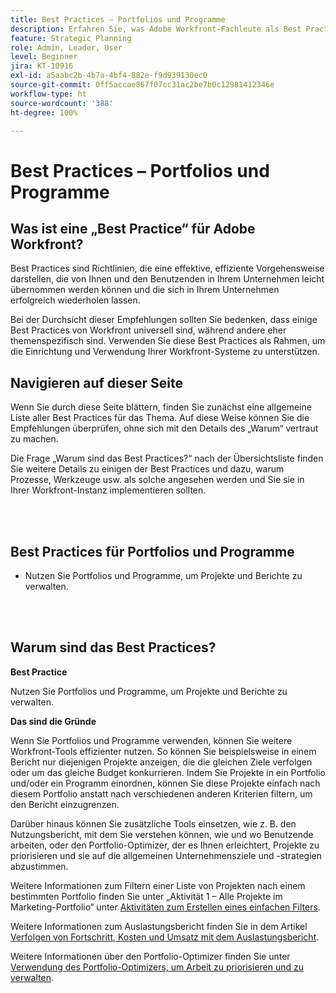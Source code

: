 ```yaml
---
title: Best Practices – Portfolios und Programme
description: Erfahren Sie, was Adobe Workfront-Fachleute als Best Practices für das Einrichten, Verwalten und Verwenden von Portfolios und Programmen empfehlen.
feature: Strategic Planning
role: Admin, Leader, User
level: Beginner
jira: KT-10916
exl-id: a5aabc2b-4b7a-4bf4-882e-f9d939130ec0
source-git-commit: 0ff5accae867f07cc31ac2be7b0c12981412346e
workflow-type: ht
source-wordcount: '388'
ht-degree: 100%

---
```


# Best Practices – Portfolios und Programme

## Was ist eine „Best Practice“ für Adobe Workfront?

Best Practices sind Richtlinien, die eine effektive, effiziente Vorgehensweise darstellen, die von Ihnen und den Benutzenden in Ihrem Unternehmen leicht übernommen werden können und die sich in Ihrem Unternehmen erfolgreich wiederholen lassen.

Bei der Durchsicht dieser Empfehlungen sollten Sie bedenken, dass einige Best Practices von Workfront universell sind, während andere eher themenspezifisch sind. Verwenden Sie diese Best Practices als Rahmen, um die Einrichtung und Verwendung Ihrer Workfront-Systeme zu unterstützen.

## Navigieren auf dieser Seite

Wenn Sie durch diese Seite blättern, finden Sie zunächst eine allgemeine Liste aller Best Practices für das Thema. Auf diese Weise können Sie die Empfehlungen überprüfen, ohne sich mit den Details des „Warum“ vertraut zu machen.

Die Frage „Warum sind das Best Practices?“ nach der Übersichtsliste finden Sie weitere Details zu einigen der Best Practices und dazu, warum Prozesse, Werkzeuge usw. als solche angesehen werden und Sie sie in Ihrer Workfront-Instanz implementieren sollten.

</br>
</br>

## Best Practices für Portfolios und Programme

* Nutzen Sie Portfolios und Programme, um Projekte und Berichte zu verwalten.

</br>
</br>

## Warum sind das Best Practices?

**Best Practice**

Nutzen Sie Portfolios und Programme, um Projekte und Berichte zu verwalten.

**Das sind die Gründe**

Wenn Sie Portfolios und Programme verwenden, können Sie weitere Workfront-Tools effizienter nutzen. So können Sie beispielsweise in einem Bericht nur diejenigen Projekte anzeigen, die die gleichen Ziele verfolgen oder um das gleiche Budget konkurrieren. Indem Sie Projekte in ein Portfolio und/oder ein Programm einordnen, können Sie diese Projekte einfach nach diesem Portfolio anstatt nach verschiedenen anderen Kriterien filtern, um den Bericht einzugrenzen.

Darüber hinaus können Sie zusätzliche Tools einsetzen, wie z. B. den Nutzungsbericht, mit dem Sie verstehen können, wie und wo Benutzende arbeiten, oder den Portfolio-Optimizer, der es Ihnen erleichtert, Projekte zu priorisieren und sie auf die allgemeinen Unternehmensziele und -strategien abzustimmen.

Weitere Informationen zum Filtern einer Liste von Projekten nach einem bestimmten Portfolio finden Sie unter „Aktivität 1 – Alle Projekte im Marketing-Portfolio“ unter [Aktivitäten zum Erstellen eines einfachen Filters](https://experienceleague.adobe.com/docs/workfront-learn/tutorials-workfront/reporting/basic-reporting/create-a-basic-filter-activity.html?lang=de).

Weitere Informationen zum Auslastungsbericht finden Sie in dem Artikel [Verfolgen von Fortschritt, Kosten und Umsatz mit dem Auslastungsbericht](https://experienceleague.adobe.com/docs/workfront/using/manage-resources/resource-utilization/view-utilization-information.html?lang=de#track-progress-cost-and-revenue-with-the-utilization-report).

Weitere Informationen über den Portfolio-Optimizer finden Sie unter [Verwendung des Portfolio-Optimizers, um Arbeit zu priorisieren und zu verwalten](https://experienceleague.adobe.com/docs/workfront-learn/tutorials-workfront/manage-work/portfolios/prioritize-and-manage-work-with-portfolios.html?lang=de).
